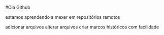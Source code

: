 #Olá Github 

estamos aprendendo a mexer em repositórios remotos

adicionar arquivos
alterar arquivos
criar marcos históricos com facilidade
